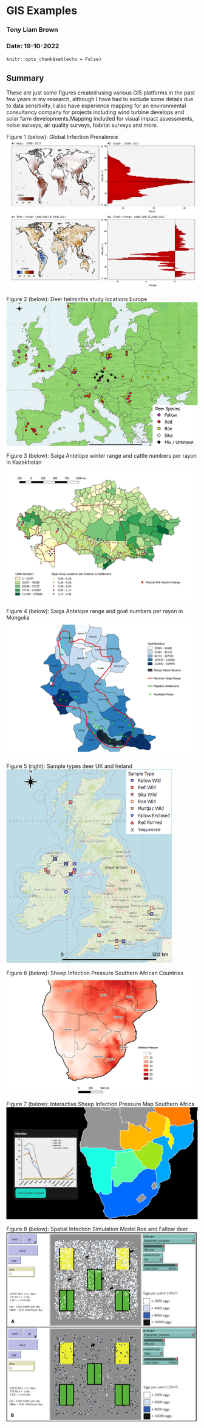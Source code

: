
# GIS Examples
### Tony Liam Brown
### Date: 19-10-2022

```{r setup, include=FALSE}
knitr::opts_chunk$set(echo = False)
```

## Summary

These are just some figures created using various GIS platforms in the past few years in my research, although I have had to exclude some details due to data sensitivity. I also have experience mapping for an environmental consultancy company for projects including wind turbine develops and solar farm developments.Mapping included for visual impact assessments, noise surveys, air quality surveys, habitat surveys and more.

Figure 1 (below): Global Infection Prevalence
![](https://raw.githubusercontent.com/tonysdatamodels/tonys_gis_portfolio/main/docs/Global%20Infection%20Figure.png)

Figure 2 (below): Deer helminths study locations Europe
![](https://raw.githubusercontent.com/tonysdatamodels/tonys_gis_portfolio/main/docs/Deer%20Helminth%20Studies%20Europe.png)

Figure 3 (below): Saiga Antelope winter range and cattle numbers per rayon in Kazakhstan
![](https://raw.githubusercontent.com/tonysdatamodels/tonys_gis_portfolio/main/docs/Saiga%20Range%20and%20Livestock%20Numbers%20Kazakhstan.png)

Figure 4 (below): Saiga Antelope range and goat numbers per rayon in Mongolia
![](https://raw.githubusercontent.com/tonysdatamodels/tonys_gis_portfolio/main/docs/Saiga%20Range%20and%20Livestock%20Numbers%20Mongolia.png)

Figure 5 (right): Sample types deer UK and Ireland
![](https://raw.githubusercontent.com/tonysdatamodels/tonys_gis_portfolio/main/docs/Sample%20Types%20Deer%20UK%20Ireland.png)

Figure 6 (below): Sheep Infection Pressure Southern African Countries
![](https://raw.githubusercontent.com/tonysdatamodels/tonys_gis_portfolio/main/docs/Infection%20Pressure%20Southern%20Africa.png)

Figure 7 (below): Interactive Sheep Infection Pressure Map Southern Africa
![](https://raw.githubusercontent.com/tonysdatamodels/tonys_gis_portfolio/main/docs/Interactive%20Infection%20Map.png)

Figure 8 (below): Spatial Infection Simulation Model Roe and Fallow deer
![](https://raw.githubusercontent.com/tonysdatamodels/tonys_gis_portfolio/main/docs/Spatial%20Simulation%20Model.png)
